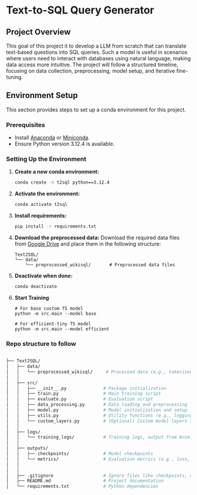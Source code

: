 # Text-to-SQL Query Generator

## Project Overview

This goal of this project it to develop a LLM from scratch that can translate text-based questions into SQL queries. Such a model is useful in scenarios where users need to interact with databases using natural language, making data access more intuitive. The project will follow a structured timeline, focusing on data collection, preprocessing, model setup, and iterative fine-tuning.

## Environment Setup

This section provides steps to set up a conda environment for this project.

### Prerequisites
- Install [Anaconda](https://www.anaconda.com/) or [Miniconda](https://docs.conda.io/en/latest/miniconda.html).
- Ensure Python version 3.12.4 is available.

### Setting Up the Environment
1. **Create a new conda environment:**
   ```bash
   conda create -n t2sql python==3.12.4
   ```
2. **Activate the environment:**
   ```bash
   conda activate t2sql
   ```
3. **Install requirements:**
   ```bash
   pip install -r requirements.txt
   ```
4. **Download the preprocessed data:**
   Download the required data files from [Google Drive](https://drive.google.com/drive/folders/1Ep17N1jNFVyJYfwkMCJqx8lpEjBg_4-d?usp=sharing) and place them in the following structure:
   ```
   Text2SQL/
   └── data/
       └── preprocessed_wikisql/       # Preprocessed data files
   ```
5. **Deactivate when done:**
   ```bash
   conda deactivate
   ```

5. **Start Training**
   ```
   # For base custom T5 model
   python -m src.main --model base

   # For efficient-tiny T5 model
   python -m src.main --model efficient
   ```


### Repo structure to follow

```bash

├── Text2SQL/
│   ├── data/
│   │   └── preprocessed_wikisql/     # Processed data (e.g., tokenized) 
│   │
│   ├── src/
│   │   ├── __init__.py              # Package initialization
│   │   ├── train.py                 # Main training script
│   │   ├── evaluate.py              # Evaluation script
│   │   ├── data_processing.py       # Data loading and preprocessing
│   │   ├── model.py                 # Model initialization and setup
│   │   ├── utils.py                 # Utility functions (e.g., logging)
│   │   └── custom_layers.py         # (Optional) Custom model layers if any
│   │
│   ├── logs/
│   │   └── training_logs/           # Training logs, output from Accelerate, etc.
│   │
│   ├── outputs/
│   │   ├── checkpoints/             # Model checkpoints
│   │   └── metrics/                 # Evaluation metrics (e.g., loss, accuracy)
│   │
│   │
│   ├── .gitignore                   # Ignore files like checkpoints, data
│   ├── README.md                    # Project documentation
│   └── requirements.txt             # Python dependencies
```
